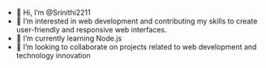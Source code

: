 - 👋 Hi, I’m @Srinithi2211
- 👀 I’m interested in web development and contributing my skills to create user-friendly and responsive web interfaces.
- 🌱 I’m currently learning Node.js
- 💞️ I’m looking to collaborate on projects related to web development and technology innovation
  

<!---
Srinithi2211/Srinithi2211 is a ✨ special ✨ repository because its `README.md` (this file) appears on your GitHub profile.
You can click the Preview link to take a look at your changes.
--->
